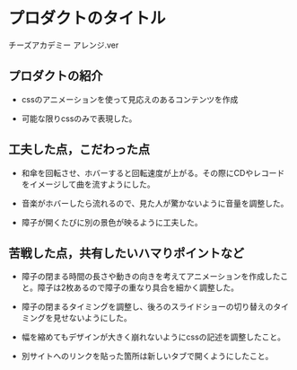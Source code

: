 # プロダクトのタイトル
チーズアカデミー アレンジ.ver
## プロダクトの紹介

- cssのアニメーションを使って見応えのあるコンテンツを作成

- 可能な限りcssのみで表現した。

## 工夫した点，こだわった点

- 和傘を回転させ、ホバーすると回転速度が上がる。その際にCDやレコードをイメージして曲を流すようにした。

- 音楽がホバーしたら流れるので、見た人が驚かないように音量を調整した。

- 障子が開くたびに別の景色が映るように工夫した。

## 苦戦した点，共有したいハマりポイントなど

- 障子の閉まる時間の長さや動きの向きを考えてアニメーションを作成したこと。障子は2枚あるので障子の重なり具合を細かく調整した。

- 障子の閉まるタイミングを調整し、後ろのスライドショーの切り替えのタイミングを見せないようにした。

- 幅を縮めてもデザインが大きく崩れないようにcssの記述を調整したこと。

- 別サイトへのリンクを貼った箇所は新しいタブで開くようにしたこと。